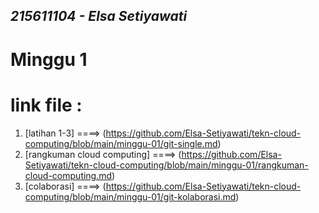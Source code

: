 ## _215611104 - Elsa Setiyawati_

# Minggu 1

# link file :

1. [latihan 1-3]
   ====> (https://github.com/Elsa-Setiyawati/tekn-cloud-computing/blob/main/minggu-01/git-single.md)
2. [rangkuman cloud computing]
   ====> (https://github.com/Elsa-Setiyawati/tekn-cloud-computing/blob/main/minggu-01/rangkuman-cloud-computing.md)
3. [colaborasi]
   ====> (https://github.com/Elsa-Setiyawati/tekn-cloud-computing/blob/main/minggu-01/git-kolaborasi.md)
